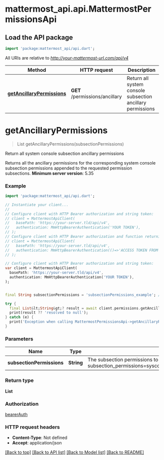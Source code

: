 # mattermost_api.api.MattermostPermissionsApi

## Load the API package
```dart
import 'package:mattermost_api/api.dart';
```

All URIs are relative to *http://your-mattermost-url.com/api/v4*

Method | HTTP request | Description
------------- | ------------- | -------------
[**getAncillaryPermissions**](MattermostPermissionsApi.md#getancillarypermissions) | **GET** /permissions/ancillary | Return all system console subsection ancillary permissions


# **getAncillaryPermissions**
> List<String> getAncillaryPermissions(subsectionPermissions)

Return all system console subsection ancillary permissions

Returns all the ancillary permissions for the corresponding system console subsection permissions appended to the requested permission subsections.  __Minimum server version__: 5.35 

### Example
```dart
import 'package:mattermost_api/api.dart';

// Instantiate your client...
//
// Configure client with HTTP Bearer authorization and string token:
// client = MattermostApiClient(
//   basePath: 'https://your-server.tld/api/v4',
//   authentication: MmHttpBearerAuthentication('YOUR TOKEN'),
// );
// Configure client with HTTP Bearer authorization and function returning a string:
// client = MattermostApiClient(
//   basePath: 'https://your-server.tld/api/v4',
//   authentication: MmHttpBearerAuthentication(()=>'ACCESS TOKEN FROM FUNCTION'),
// );

// Configure client with HTTP Bearer authorization and string token:
var client = MattermostApiClient(
  basePath: 'https://your-server.tld/api/v4',
  authentication: MmHttpBearerAuthentication('YOUR TOKEN'),
);


final String subsectionPermissions = 'subsectionPermissions_example'; // String | The subsection permissions to return the ancillary permissions for. These values are comma seperated. Ex. subsection_permissions=sysconsole_read_reporting_site_statistics,sysconsole_write_reporting_site_statistics,sysconsole_write_user_management_channels 

try {
  final List&lt;String&gt;? result = await client.permissions.getAncillaryPermissions(subsectionPermissions); // await the Future<List&lt;String&gt;?>
  print(result ?? 'resolved to null');
} catch (e) {
  print('Exception when calling MattermostPermissionsApi->getAncillaryPermissions: $e\n');
}

```

### Parameters

Name | Type | Description  | Notes
------------- | ------------- | ------------- | -------------
 **subsectionPermissions** | **String**| The subsection permissions to return the ancillary permissions for. These values are comma seperated. Ex. subsection_permissions=sysconsole_read_reporting_site_statistics,sysconsole_write_reporting_site_statistics,sysconsole_write_user_management_channels  | [optional] 

### Return type

**List<String>**

### Authorization

[bearerAuth](../GENERATED_README.md#bearerAuth)

### HTTP request headers

 - **Content-Type**: Not defined
 - **Accept**: application/json

[[Back to top]](#) [[Back to API list]](../GENERATED_README.md#documentation-for-api-endpoints) [[Back to Model list]](../GENERATED_README.md#documentation-for-models) [[Back to README]](../GENERATED_README.md)

